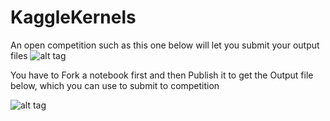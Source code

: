 # KaggleKernels
An open competition such as this one below will let you submit your output files
![alt tag](https://cloud.githubusercontent.com/assets/1317442/24538437/99d2ffa6-1602-11e7-90dc-4efb1ad9cd57.PNG)

You have to Fork a notebook first and then Publish it to get the Output file below, which you can use to submit to competition


![alt tag](https://cloud.githubusercontent.com/assets/1317442/24539264/2bc28f4a-1607-11e7-87bd-21b7bf10dc90.PNG)
